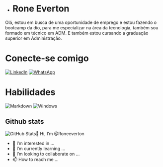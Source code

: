 - # Rone Everton
Olá, estou em busca de uma oportunidade de emprego e estou fazendo o bootcamp da dio, para me especializar na área da tecnologia, também sou formado em técnico em ADM. E também estou cursando a graduação superior em Administração.
# Conecte-se comigo
[![LinkedIn](https://img.shields.io/badge/LinkedIn-000?style=for-the-badge&logo=linkedin&logoColor=0E76A8)](https://www.linkedin.com/in/RoneEverton/) [![WhatsApp](https://img.shields.io/badge/WhatsApp-25D366?style=for-the-badge&logo=whatsapp&logoColor=white)](https://wa.me/7488539715)
# Habilidades
![Markdown](https://img.shields.io/badge/Markdown-000?style=for-the-badge&logo=markdown) ![Windows](https://img.shields.io/badge/Windows-000?style=for-the-badge&logo=windows&logoColor=2CA5E0) 
## Github stats
![GitHub Stats](https://github-readme-stats.vercel.app/api?username=Roneeverton&theme=transparent&bg_color=000&border_color=30A3DC&show_icons=true&icon_color=30A3DC&title_color=E94D5F&text_color=FFF)👋 Hi, I’m @Roneeverton
- 👀 I’m interested in ...
- 🌱 I’m currently learning ...
- 💞️ I’m looking to collaborate on ...
- 📫 How to reach me ...

<!---
Roneeverton/Roneeverton is a ✨ special ✨ repository because its `README.md` (this file) appears on your GitHub profile.
You can click the Preview link to take a look at your changes.
--->
